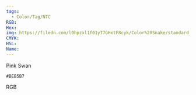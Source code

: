 ```yaml
---
tags:
  - Color/Tag/NTC
RGB:
Hex:
img: https://filedn.com/l0hpzxl1f01yT7GHxtF8cyk/Color%20Snake/standard_csv_to_svg/BEB5B7.svg
CMYK:
HSL:
Name:
---
```

Pink Swan
```palette
#BEB5B7
```
RGB
